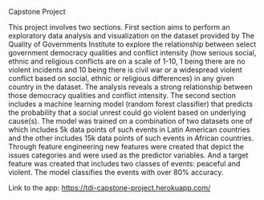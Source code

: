 Capstone Project

This project involves two sections. First section aims to perform an exploratory data analysis and visualization on the dataset provided by The Quality of Governments Institute to explore the relationship between select government democracy qualities and conflict intensity (how serious social, ethnic and religious conflicts are on a scale of 1-10, 1 being there are no violent incidents and 10 being there is civil war or a widespread violent conflict based on social, ethnic or religious differences) in any given country in the dataset. The analysis reveals a strong relationship between those democracy qualities and conflict intensity. 
The second section includes a machine learning model (random forest classifier) that predicts the probability that a social unrest could go violent based on underlying cause(s). The model was trained on a combination of two datasets one of which includes 5k data points of such events in Latin American countries and the other includes 15k data points of such events in African countries. Through feature engineering new features were created that depict the issues categories and were used as the predictor variables. And a target feature was created that includes two classes of events: peaceful and violent. The model classifies the events with over 80% accuracy. 

Link to the app: https://tdi-capstone-project.herokuapp.com/ 